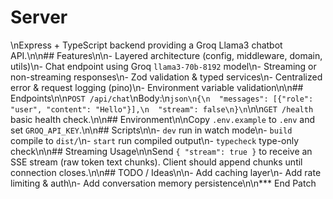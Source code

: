 # Server

\nExpress + TypeScript backend providing a Groq Llama3 chatbot API.\n\n## Features\n\n- Layered architecture (config, middleware, domain, utils)\n- Chat endpoint using Groq `llama3-70b-8192` model\n- Streaming or non-streaming responses\n- Zod validation & typed services\n- Centralized error & request logging (pino)\n- Environment variable validation\n\n## Endpoints\n\n`POST /api/chat`\nBody:\n`json\n{\n  "messages": [{"role": "user", "content": "Hello"}],\n  "stream": false\n}\n`\n\n`GET /health` basic health check.\n\n## Environment\n\nCopy `.env.example` to `.env` and set `GROQ_API_KEY`.\n\n## Scripts\n\n- `dev` run in watch mode\n- `build` compile to `dist/`\n- `start` run compiled output\n- `typecheck` type-only check\n\n## Streaming Usage\n\nSend `{ "stream": true }` to receive an SSE stream (raw token text chunks). Client should append chunks until connection closes.\n\n## TODO / Ideas\n\n- Add caching layer\n- Add rate limiting & auth\n- Add conversation memory persistence\n\n\*\*\* End Patch
